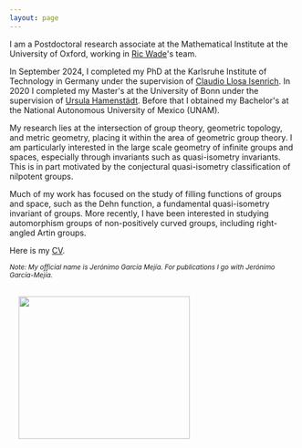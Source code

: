 ```yaml
---
layout: page  
---
```


I am a Postdoctoral research associate at the Mathematical Institute at the University of Oxford, working in [Ric Wade](https://people.maths.ox.ac.uk/wade/index.html#)'s team.

In September 2024, I completed my PhD at the Karlsruhe Institute of Technology in Germany under the supervision of [Claudio Llosa Isenrich](https://www.math.kit.edu/user/llosa/index.html). In 2020 I completed my Master's at the University of Bonn under the supervision of [Ursula Hamenstädt](https://www.math.uni-bonn.de/people/ursula/). Before that I obtained my Bachelor's at the National Autonomous University of Mexico (UNAM).

My research lies at the intersection of group theory, geometric topology, and metric geometry, placing it within the area of geometric group theory. I am particularly interested in the large scale geometry of infinite groups and spaces, especially through invariants such as quasi-isometry invariants. This is in part motivated by the conjectural quasi-isometry classification of nilpotent groups.

Much of my work has focused on the study of filling functions of groups and space, such as the Dehn function, a fundamental quasi-isometry invariant of groups. More recently, I have been interested in studying automorphism groups of non-positively curved groups, including right-angled Artin groups.

Here is my <a href="CV/CV_GarciaMejia.pdf">CV</a>.

<small><i>Note: My official name is Jerónimo García Mejía. For publications I go with Jerónimo García-Mejía. </i></small>

<img align="left" width="300" height="250" style="margin:16px;" src="IMG_4313.jpeg">

